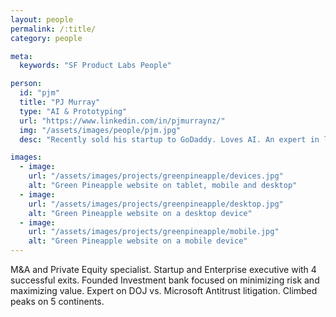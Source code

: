 ```yaml
---
layout: people
permalink: /:title/
category: people

meta:
  keywords: "SF Product Labs People"

person:
  id: "pjm"
  title: "PJ Murray"
  type: "AI & Prototyping"
  url: "https://www.linkedin.com/in/pjmurraynz/"
  img: "/assets/images/people/pjm.jpg"
  desc: "Recently sold his startup to GoDaddy. Loves AI. An expert in lean startup and agile software methodologies. Love short, fast and challenging projects with mind-blowingly fast execution times. He champions both data driven and customer centric product decisions with a focus on getting things shipped."

images:
  - image:
    url: "/assets/images/projects/greenpineapple/devices.jpg"
    alt: "Green Pineapple website on tablet, mobile and desktop"
  - image:
    url: "/assets/images/projects/greenpineapple/desktop.jpg"
    alt: "Green Pineapple website on a desktop device"
  - image:
    url: "/assets/images/projects/greenpineapple/mobile.jpg"
    alt: "Green Pineapple website on a mobile device"
---
```

<p>M&A and Private Equity specialist. Startup and Enterprise executive with 4 successful exits. Founded Investment bank focused on minimizing risk and maximizing value. Expert on DOJ vs. Microsoft Antitrust litigation. Climbed peaks on 5 continents.</p>